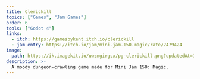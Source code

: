 ```yaml
---
title: Clerickill
topics: ["Games", "Jam Games"]
order: 6
tools: ["Godot 4"]
links:
  - itch: https://gamesbykent.itch.io/clerickill
  - jam entry: https://itch.io/jam/mini-jam-150-magic/rate/2479424
image:
  path: https://ik.imagekit.io/uwzmgirgsx/pg-clerickill.png?updatedAt=1742521708766
description: >-
  A moody dungeon-crawling game made for Mini Jam 150: Magic.
---
```

